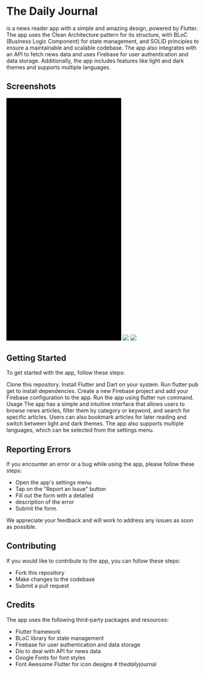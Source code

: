 # The Daily Journal 

is a news reader app with a simple and amazing design, powered by Flutter. The
app uses the Clean Architecture pattern for its structure, with BLoC (Business Logic Component) for
state management, and SOLID principles to ensure a maintainable and scalable codebase. The app also
integrates with an API to fetch news data and uses Firebase for user authentication and data
storage. Additionally, the app includes features like light and dark themes and supports multiple
languages.

## Screenshots

<div>
    <img src="video_1.gif" width="300" />
    <img src="video_2.gif" width="300" />
    <img src="video_3.gif" width="300" />
</div>

## Getting Started

To get started with the app, follow these steps:

Clone this repository. Install Flutter and Dart on your system. Run flutter pub get to install
dependencies. Create a new Firebase project and add your Firebase configuration to the app. Run the
app using flutter run command. Usage The app has a simple and intuitive interface that allows users
to browse news articles, filter them by category or keyword, and search for specific articles. Users
can also bookmark articles for later reading and switch between light and dark themes. The app also
supports multiple languages, which can be selected from the settings menu.

## Reporting Errors

If you encounter an error or a bug while using the app, please follow these steps:

* Open the app's settings menu
* Tap on the "Report an Issue" button
* Fill out the form with a detailed
* description of the error
* Submit the form.

We appreciate your feedback and will work to address any issues as soon as possible.

## Contributing

If you would like to contribute to the app, you can follow these steps:

* Fork this repository
* Make changes to the codebase
* Submit a pull request

## Credits

The app uses the following third-party packages and resources:

* Flutter framework
* BLoC library for state management
* Firebase for user authentication and data storage
* Dio to deal with API for news data
* Google Fonts for font styles
* Font Awesome Flutter for icon designs
#   t h e _ d a i l y _ j o u r n a l 
 
 
